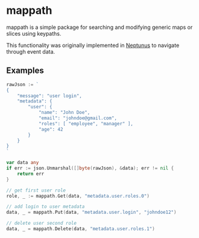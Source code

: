 # mappath

mappath is a simple package for searching and modifying generic maps or slices using keypaths.

This functionality was originally implemented in [Neptunus](https://github.com/gekatateam/neptunus) to navigate through event data.

## Examples
```go
rawJson := `
{
    "message": "user login",
    "metadata": {
        "user": {
            "name": "John Doe",
            "email": "johndoe@gmail.com",
            "roles": [ "employee", "manager" ],
            "age": 42
        }
    }
}
`

var data any
if err := json.Unmarshal([]byte(rawJson), &data); err != nil {
    return err
}

// get first user role
role, _ := mappath.Get(data, "metadata.user.roles.0")

// add login to user metadata
data, _ = mappath.Put(data, "metadata.user.login", "johndoe12")

// delete user second role
data, _ = mappath.Delete(data, "metadata.user.roles.1")
```
